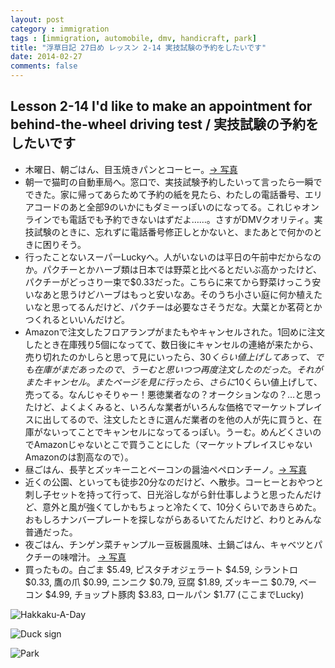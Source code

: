 ```yaml
---
layout: post
category : immigration
tags : [immigration, automobile, dmv, handicraft, park]
title: "浮草日記 27日め レッスン 2-14 実技試験の予約をしたいです"
date: 2014-02-27
comments: false
---
```


## Lesson 2-14 I'd like to make an appointment for behind-the-wheel driving test / 実技試験の予約をしたいです

* 木曜日、朝ごはん、目玉焼きパンとコーヒー。[-> 写真](http://instagram.com/p/k99p9sFDSh/)
* 朝一で猫町の自動車局へ。窓口で、実技試験予約したいって言ったら一瞬でできた。家に帰ってあらためて予約の紙を見たら、わたしの電話番号、エリアコードのあと全部9のいかにもダミーっぽいのになってる。これじゃオンラインでも電話でも予約できないはずだよ……。さすがDMVクオリティ。実技試験のときに、忘れずに電話番号修正しとかないと、またあとで何かのときに困りそう。 
* 行ったことないスーパーLuckyへ。人がいないのは平日の午前中だからなのか。パクチーとかハーブ類は日本では野菜と比べるとだいぶ高かったけど、パクチーがどっさり一束で$0.33だった。こちらに来てから野菜けっこう安いなあと思うけどハーブはもっと安いなあ。そのうち小さい庭に何か植えたいなと思ってるんだけど、パクチーは必要なさそうだな。大葉とか茗荷とかつくれるといいんだけど。 
* Amazonで注文したフロアランプがまたもやキャンセルされた。1回めに注文したとき在庫残り5個になってて、数日後にキャンセルの連絡が来たから、売り切れたのかしらと思って見にいったら、$30くらい値上げしてあって、でも在庫がまだあったので、うーむと思いつつ再度注文したのだった。それがまたキャンセル。またページを見に行ったら、さらに$10くらい値上げして、売ってる。なんじゃそりゃー！悪徳業者なの？オークションなの？…と思ったけど、よくよくみると、いろんな業者がいろんな価格でマーケットプレイスに出してるので、注文したときに選んだ業者のを他の人が先に買うと、在庫がないってことでキャンセルになってるっぽい。うーむ。めんどくさいのでAmazonじゃないとこで買うことにした（マーケットプレイスじゃないAmazonのは割高なので）。
* 昼ごはん、長芋とズッキーニとベーコンの醤油ペペロンチーノ。[-> 写真](http://instagram.com/p/k99yWoFDSv/)
* 近くの公園、といっても徒歩20分なのだけど、へ散歩。コーヒーとおやつと刺し子セットを持って行って、日光浴しながら針仕事しようと思ったんだけど、意外と風が強くてしかもちょっと冷たくて、10分くらいであきらめた。おもしろナンバープレートを探しながらあるいてたんだけど、わりとみんな普通だった。
* 夜ごはん、チンゲン菜チャンプルー豆板醤風味、土鍋ごはん、キャベツとパクチーの味噌汁。 [-> 写真](http://instagram.com/p/k999OElDS6/)
* 買ったもの。白ごま $5.49, ピスタチオジェラート $4.59, シラントロ $0.33, 鷹の爪 $0.99, ニンニク $0.79, 豆腐 $1.89, ズッキーニ $0.79, ベーコン $4.99, チョップト豚肉 $3.83, ロールパン $1.77 (ここまでLucky)

![Hakkaku-A-Day](https://lh3.googleusercontent.com/-AgumJoyum7E/UxE2fM5D4xI/AAAAAAAB7SU/NyxurUeTcb4/w620-h465-no/14+-+1)

![Duck sign](https://lh6.googleusercontent.com/-PSOTA7zYVQY/UxP4m-Or0mI/AAAAAAAB7tg/K0IDYWE1V4s/w620-h465-no/IMG_20140227_140606.jpg)

![Park](https://lh4.googleusercontent.com/-jfzC8TPFwk4/UxP4qrrE1CI/AAAAAAAB7ts/8jUNPqq1R_k/w620-h465-no/P1150853.JPG)